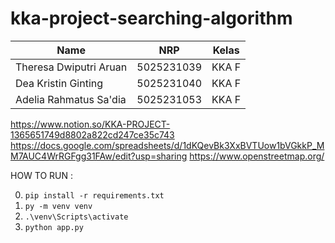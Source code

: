 # kka-project-searching-algorithm

| Name                   | NRP        | Kelas |
| ---------------------- | ---------- | ----- |
| Theresa Dwiputri Aruan | 5025231039 | KKA F |
| Dea Kristin Ginting    | 5025231040 | KKA F |
| Adelia Rahmatus Sa'dia | 5025231053 | KKA F |

https://www.notion.so/KKA-PROJECT-1365651749d8802a822cd247ce35c743
https://docs.google.com/spreadsheets/d/1dKQevBk3XxBVTUow1bVGkkP_MM7AUC4WrRGFgg31FAw/edit?usp=sharing
https://www.openstreetmap.org/

HOW TO RUN :

0. `pip install -r requirements.txt`
1. `py -m venv venv`
2. `.\venv\Scripts\activate`
3. `python app.py`
